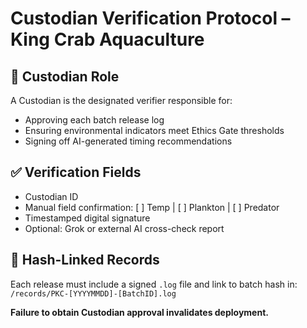# Custodian Verification Protocol – King Crab Aquaculture

## 🧷 Custodian Role

A Custodian is the designated verifier responsible for:
- Approving each batch release log
- Ensuring environmental indicators meet Ethics Gate thresholds
- Signing off AI-generated timing recommendations

## ✅ Verification Fields

- Custodian ID
- Manual field confirmation: [ ] Temp | [ ] Plankton | [ ] Predator
- Timestamped digital signature
- Optional: Grok or external AI cross-check report

## 🔐 Hash-Linked Records

Each release must include a signed `.log` file and link to batch hash in:
`/records/PKC-[YYYYMMDD]-[BatchID].log`

**Failure to obtain Custodian approval invalidates deployment.**

